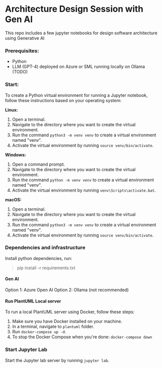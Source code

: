 # Architecture Design Session with Gen AI

This repo includes a few jupyter notebooks for design software architecture using Generative AI

### Prerequisites:
- Python
- LLM (GPT-4) deployed on Azure or SML running locally on Ollama  (TODO)


### Start:

To create a Python virtual environment for running a Jupyter notebook, follow these instructions based on your operating system:

**Linux:**
1. Open a terminal.
2. Navigate to the directory where you want to create the virtual environment.
3. Run the command `python3 -m venv venv` to create a virtual environment named "venv".
4. Activate the virtual environment by running `source venv/bin/activate`.

**Windows:**
1. Open a command prompt.
2. Navigate to the directory where you want to create the virtual environment.
3. Run the command `python -m venv venv` to create a virtual environment named "venv".
4. Activate the virtual environment by running `venv\Scripts\activate.bat`.

**macOS:**
1. Open a terminal.
2. Navigate to the directory where you want to create the virtual environment.
3. Run the command `python3 -m venv venv` to create a virtual environment named "venv".
4. Activate the virtual environment by running `source venv/bin/activate`.

### Dependencies and infrastructure

Install python dependencies, run:
> pip install -r requirements.txt

#### Gen AI

Option 1: Azure Open AI
Option 2: Ollama (not recommended)

#### Run PlantUML Local server

To run a local PlantUML server using Docker, follow these steps:

1. Make sure you have Docker installed on your machine.
1. In a terminal, navigate to `plantuml` folder.
1. Run `docker-compose up -d`.
1. To stop the Docker Compose when you're done: `docker-compose down`

### Start Jupyter Lab

Start the Jupyter lab server by running `jupyter lab`.





